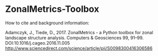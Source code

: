 # ZonalMetrics-Toolbox
How to cite and background information:

Adamczyk, J., Tiede, D., 2017. ZonalMetrics - a Python toolbox for zonal landscape structure analysis. Computers & Geosciences 99, 91–99. DOI:10.1016/j.cageo.2016.11.005
http://www.sciencedirect.com/science/article/pii/S0098300416306586
